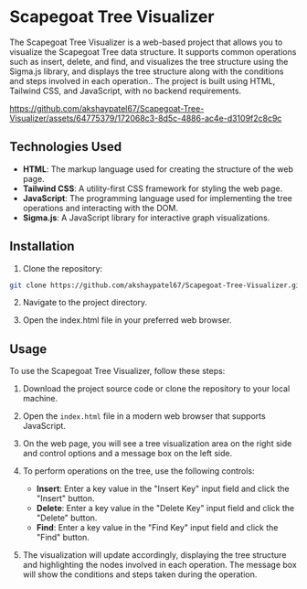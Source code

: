 
# Scapegoat Tree Visualizer

The Scapegoat Tree Visualizer is a web-based project that allows you to visualize the Scapegoat Tree data structure. It supports common operations such as insert, delete, and find, and visualizes the tree structure using the Sigma.js library, and displays the tree structure along with the conditions and steps involved in each operation.. The project is built using HTML, Tailwind CSS, and JavaScript, with no backend requirements.

https://github.com/akshaypatel67/Scapegoat-Tree-Visualizer/assets/64775379/172068c3-8d5c-4886-ac4e-d3109f2c8c9c


## Technologies Used

- **HTML**: The markup language used for creating the structure of the web page.
- **Tailwind CSS**: A utility-first CSS framework for styling the web page.
- **JavaScript**: The programming language used for implementing the tree operations and interacting with the DOM.
- **Sigma.js**: A JavaScript library for interactive graph visualizations.


## Installation

1. Clone the repository:

```bash
git clone https://github.com/akshaypatel67/Scapegoat-Tree-Visualizer.git
```

2. Navigate to the project directory.

3. Open the index.html file in your preferred web browser.
## Usage

To use the Scapegoat Tree Visualizer, follow these steps:

1. Download the project source code or clone the repository to your local machine.

2. Open the `index.html` file in a modern web browser that supports JavaScript.

3. On the web page, you will see a tree visualization area on the right side and control options and a message box on the left side.

4. To perform operations on the tree, use the following controls:

   - **Insert**: Enter a key value in the "Insert Key" input field and click the "Insert" button.
   - **Delete**: Enter a key value in the "Delete Key" input field and click the "Delete" button.
   - **Find**: Enter a key value in the "Find Key" input field and click the "Find" button.

5. The visualization will update accordingly, displaying the tree structure and highlighting the nodes involved in each operation. The message box will show the conditions and steps taken during the operation.
